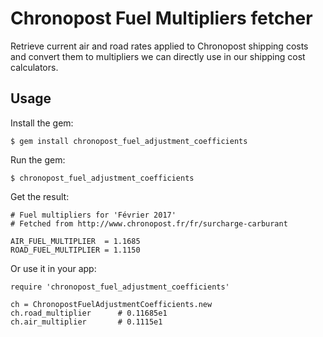 # Chronopost Fuel Multipliers fetcher

Retrieve current air and road rates applied to Chronopost shipping costs and
convert them to multipliers we can directly use in our shipping cost
calculators.

## Usage

Install the gem:

    $ gem install chronopost_fuel_adjustment_coefficients

Run the gem:

    $ chronopost_fuel_adjustment_coefficients

Get the result:

    # Fuel multipliers for 'Février 2017'
    # Fetched from http://www.chronopost.fr/fr/surcharge-carburant

    AIR_FUEL_MULTIPLIER  = 1.1685
    ROAD_FUEL_MULTIPLIER = 1.1150

Or use it in your app:

    require 'chronopost_fuel_adjustment_coefficients'

    ch = ChronopostFuelAdjustmentCoefficients.new
    ch.road_multiplier      # 0.11685e1
    ch.air_multiplier       # 0.1115e1
